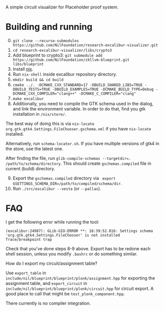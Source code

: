 A simple circuit visualizer for Placeholder proof system.

# Building and running
0. `git clone --recurse-submodules https://github.com/NilFoundation/research-excalibur-visualizer.git`
1. `cd research-excalibur-visualizer/libs/crypto3`
2. Add blueprint to crypto3: `git submodule add https://github.com/NilFoundation/zkllvm-blueprint.git libs/blueprint`
3. Install [nix](https://nixos.org/download.html).
4. Run `nix-shell` inside excalibur repository directory.
5. `mkdir build && cd build`
6. `cmake ../. -DCMAKE_CXX_STANDARD=17 -DBUILD_SHARED_LIBS=TRUE -DBUILD_TESTS=TRUE -DBUILD_EXAMPLES=TRUE -DCMAKE_BUILD_TYPE=Debug -DCMAKE_CXX_COMPILER="clang++" -DCMAKE_C_COMPILER="clang"`
7. `make excalibur`
8. Additionally, you need to compile the GTK schema used in the dialog, and link the environment variable. In order to do that, find you gtk installation in `/nix/store/`.

The best way of doing this is via `nix-locate org.gtk.gtk4.Settings.FileChooser.gschema.xml` if you have `nix-locate` installed.

Alternatively, run `schema-locator.sh`. If you have multiple versions of gtk4 in the store, use the latest one.

After finding the file, run `glib-compile-schemas --targetdir=. /path/to/schema/directory`.
This should create `gschemas.compiled` file in current (build) directory.

9. Export the `gschemas.compiled` directory via ` export GSETTINGS_SCHEMA_DIR=/path/to/compiled/schema/dir`.
10. Run `./src/excalibur --vesta` (or `--pallas`).

# FAQ
I get the following error while running the tool:
```
(excalibur:24987): GLib-GIO-ERROR **: 18:39:52.016: Settings schema 'org.gtk.gtk4.Settings.FileChooser' is not installed
Trace/breakpoint trap
```
Check that you've done steps 8-9 above. Export has to be redone each shell session, unless you modify `.bashrc` or do something similar.

How do I export my circuit/assignment table?

Use `export_table` in `include/nil/blueprint/blueprint/plonk/assignment.hpp` for exporting the assignment table, and `export_circuit` in `include/nil/blueprint/blueprint/plonk/circuit.hpp` for circuit export. A good place to call that might be `test_plonk_component.hpp`.

There currently is no compiler integration.

